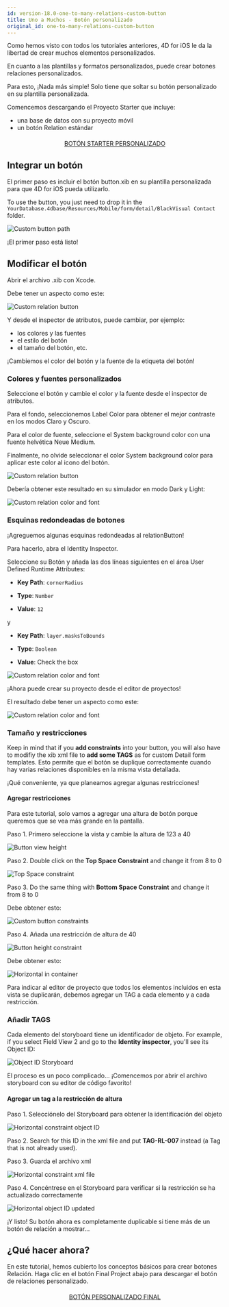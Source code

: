 ```yaml
---
id: version-18.0-one-to-many-relations-custom-button
title: Uno a Muchos - Botón personalizado
original_id: one-to-many-relations-custom-button
---
```


Como hemos visto con todos los tutoriales anteriores, 4D for iOS le da la libertad de crear muchos elementos personalizados.

En cuanto a las plantillas y formatos personalizados, puede crear botones relaciones personalizados.

Para esto, ¡Nada más simple! Solo tiene que soltar su botón personalizado en su plantilla personalizada.


Comencemos descargando el Proyecto Starter que incluye:

* una base de datos con su proyecto móvil
* un botón Relation estándar

<div markdown="1" style="text-align: center; margin-top: 20px; margin-bottom: 20px">
<a class="button"
href="https://github.com/4d-for-ios/tutorial-OneToManyCustomButton/archive/c507e764e97e006c6c785dfc468f71f5bd708845.zip">BOTÓN STARTER PERSONALIZADO</a>
</div>

## Integrar un botón

El primer paso es incluir el botón button.xib en su plantilla personalizada para que 4D for iOS pueda utilizarlo.

To use the button, you just need to drop it in the `YourDatabase.4dbase/Resources/Mobile/form/detail/BlackVisual Contact` folder.

![Custom button path](assets/en/relations/Relation-custom-button-path.png)

¡El primer paso está listo!

## Modificar el botón

Abrir el archivo .xib con Xcode.

Debe tener un aspecto como este:

![Custom relation button](assets/en/relations/Relations-custom-button-relationButton-4D-for-iOS.png)

Y desde el inspector de atributos, puede cambiar, por ejemplo:

* los colores y las fuentes
* el estilo del botón
* el tamaño del botón, etc.

¡Cambiemos el color del botón y la fuente de la etiqueta del botón!

### Colores y fuentes personalizados

Seleccione el botón y cambie el color y la fuente desde el inspector de atributos.

Para el fondo, seleccionemos Label Color para obtener el mejor contraste en los modos Claro y Oscuro.

Para el color de fuente, seleccione el System background color con una fuente helvética Neue Medium.

Finalmente, no olvide seleccionar el color System background color para aplicar este color al icono del botón.

![Custom relation button](assets/en/relations/Relations-custom-button-relationButton-4D-for-iOS-font-and-Color.png)

Debería obtener este resultado en su simulador en modo Dark y Light:

![Custom relation color and font](assets/en/relations/Custom-relation-button-Light-and-Dark-mode-font-and-color.png)

### Esquinas redondeadas de botones

¡Agreguemos algunas esquinas redondeadas al relationButton!

Para hacerlo, abra el Identity Inspector.

Seleccione su Botón y añada las dos líneas siguientes en el área User Defined Runtime Attributes:

* **Key Path**: `cornerRadius`

* **Type**: `Number`

* **Value**: `12`

y

* **Key Path**: `layer.masksToBounds`

* **Type**: `Boolean`

* **Value**: Check the box

![Custom relation color and font](assets/en/relations/Custom-relation-button-Xcode-round-corners.png)

¡Ahora puede crear su proyecto desde el editor de proyectos!

El resultado debe tener un aspecto como este:

![Custom relation color and font](assets/en/relations/Custom-relation-button-round-corners.png)

### Tamaño y restricciones

Keep in mind that if you **add constraints** into your button, you will also have to modifiy the xib xml file to **add some TAGS** as for custom Detail form templates. Esto permite que el botón se duplique correctamente cuando hay varias relaciones disponibles en la misma vista detallada.

¡Qué conveniente, ya que planeamos agregar algunas restricciones!

#### Agregar restricciones

Para este tutorial, solo vamos a agregar una altura de botón porque queremos que se vea más grande en la pantalla.

Paso 1. Primero seleccione la vista y cambie la altura de 123 a 40

![Button view height](assets/en/relations/Button-view-height.png)

Paso 2. Double click on the **Top Space Constraint** and change it from 8 to 0

![Top Space constraint](assets/en/relations/Top-Space-constraint.png)

Paso 3. Do the same thing with **Bottom Space Constraint** and change it from 8 to 0

Debe obtener esto:

![Custom  button constraints](assets/en/relations/Custom-button-constraints.png)

Paso 4. Añada una restricción de altura de 40

![Button height constraint](assets/en/relations/Button-height-constraint.png)

Debe obtener esto:

![Horizontal in container](assets/en/relations/Custom-relation-button-constraints.png)

Para indicar al editor de proyecto que todos los elementos incluidos en esta vista se duplicarán, debemos agregar un TAG a cada elemento y a cada restricción.


### Añadir TAGS

Cada elemento del storyboard tiene un identificador de objeto. For example, if you select Field View 2 and go to the **Identity inspector**, you'll see its Object ID:

![Object ID Storyboard](assets/en/relations/Custom-button-object-id-storyboard.png)

El proceso es un poco complicado... ¡Comencemos por abrir el archivo storyboard con su editor de código favorito!

#### Agregar un tag a la restricción de altura

Paso 1. Selecciónelo del Storyboard para obtener la identificación del objeto

![Horizontal constraint object ID](assets/en/relations/Horizontal-constraint-object-ID.png)

Paso 2. Search for this ID in the xml file and put **TAG-RL-007** instead (a Tag that is not already used).

Paso 3. Guarda el archivo xml

![Horizontal constraint xml file](assets/en/relations/Horizontal-constraint-xml-file.png)

Paso 4. Concéntrese en el Storyboard para verificar si la restricción se ha actualizado correctamente

![Horizontal object ID updated](assets/en/relations/Horizontal-object-id-updated.png)

¡Y listo! Su botón ahora es completamente duplicable si tiene más de un botón de relación a mostrar...

## ¿Qué hacer ahora?

En este tutorial, hemos cubierto los conceptos básicos para crear botones Relación. Haga clic en el botón Final Project abajo para descargar el botón de relaciones personalizado.

<div markdown="1" style="text-align: center; margin-top: 20px; margin-bottom: 20px">
<a class="button"
href="https://github.com/4d-for-ios/tutorial-OneToManyCustomButton/releases/latest/download/tutorial-OneToManyCustomButton.zip">BOTÓN PERSONALIZADO FINAL</a>
</div>
